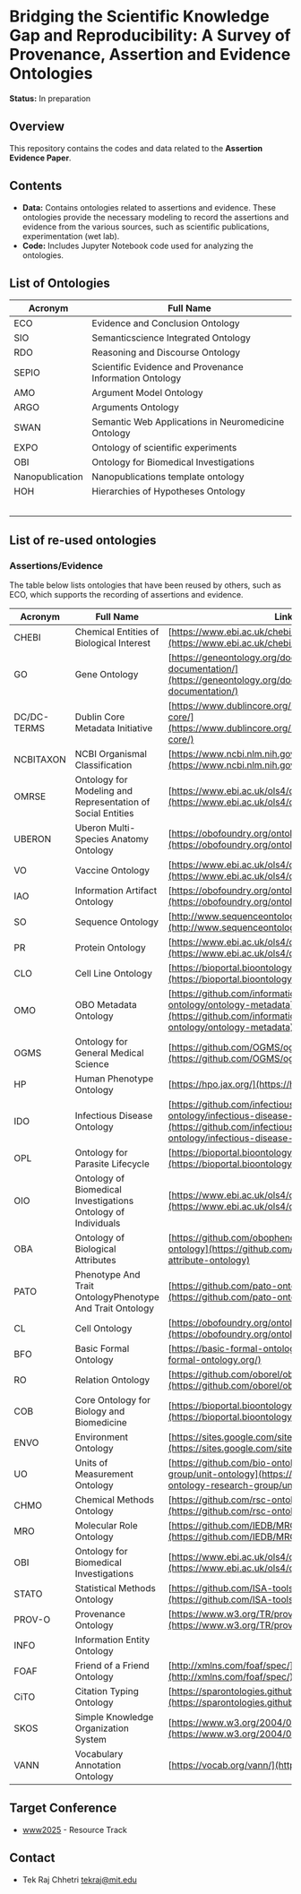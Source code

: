 # Bridging the Scientific Knowledge Gap and Reproducibility: A Survey of Provenance, Assertion and Evidence Ontologies

**Status:** In preparation

## Overview

This repository contains the codes and data related to the **Assertion Evidence Paper**.
## Contents

- **Data:** Contains ontologies related to assertions and evidence. These ontologies provide the necessary modeling to record the assertions and evidence from the various sources, such as scientific publications, experimentation (wet lab).
- **Code:** Includes Jupyter Notebook code used for analyzing the ontologies.

## List of Ontologies
| Acronym    | Full Name                                                                     |
|------------|--------------------------------------------------|
| ECO      | Evidence and Conclusion Ontology      |
|SIO|Semanticscience Integrated Ontology|
|RDO|Reasoning and Discourse Ontology|
|SEPIO|Scientific Evidence and Provenance Information Ontology|
|AMO|Argument Model Ontology|
|ARGO|Arguments Ontology|
|SWAN|Semantic Web Applications in Neuromedicine Ontology|
|EXPO|Ontology of scientific experiments|
|OBI|Ontology for Biomedical Investigations|
| Nanopublication|Nanopublications template ontology|
|HOH|Hierarchies of Hypotheses Ontology|
|||
|||
|||
|||
|||
 
## List of re-used ontologies
### Assertions/Evidence
The table below lists ontologies that have been reused by others, such as ECO, which supports the recording of assertions and evidence.

| Acronym    | Full Name                                        | Link                                     |
|------------|--------------------------------------------------|------------------------------------------|
| CHEBI      | Chemical Entities of Biological Interest         |[https://www.ebi.ac.uk/chebi/](https://www.ebi.ac.uk/chebi/)                                          |
| GO         | Gene Ontology                                    |  [https://geneontology.org/docs/ontology-documentation/](https://geneontology.org/docs/ontology-documentation/)                                        |
| DC/DC-TERMS        | Dublin Core Metadata Initiative                  |  [https://www.dublincore.org/specifications/dublin-core/](https://www.dublincore.org/specifications/dublin-core/)                                        |
| NCBITAXON  | NCBI Organismal Classification                   | [https://www.ncbi.nlm.nih.gov/taxonomy](https://www.ncbi.nlm.nih.gov/taxonomy)                                         |
| OMRSE      | Ontology for Modeling and Representation of Social Entities  | [https://www.ebi.ac.uk/ols4/ontologies/omrse](https://www.ebi.ac.uk/ols4/ontologies/omrse)                                         |
| UBERON     | Uberon Multi-Species Anatomy Ontology            |  [https://obofoundry.org/ontology/uberon.html](https://obofoundry.org/ontology/uberon.html)                                        |
| VO         | Vaccine Ontology                                 |  [https://www.ebi.ac.uk/ols4/ontologies/vo](https://www.ebi.ac.uk/ols4/ontologies/vo)                                        |
| IAO        | Information Artifact Ontology                    | [https://obofoundry.org/ontology/iao.html](https://obofoundry.org/ontology/iao.html)                                         |
| SO         | Sequence Ontology                                |  [http://www.sequenceontology.org/](http://www.sequenceontology.org/)                                        |
| PR         | Protein Ontology                                 | [https://www.ebi.ac.uk/ols4/ontologies/pr](https://www.ebi.ac.uk/ols4/ontologies/pr)                                         |                                        |
| CLO        | Cell Line Ontology                               | [https://bioportal.bioontology.org/ontologies/CLO](https://bioportal.bioontology.org/ontologies/CLO)                                         |
| OMO        | OBO Metadata Ontology     | [https://github.com/information-artifact-ontology/ontology-metadata](https://github.com/information-artifact-ontology/ontology-metadata)                                         |
| OGMS       | Ontology for General Medical Science            |  [https://github.com/OGMS/ogms](https://github.com/OGMS/ogms)                                        |
| HP         | Human Phenotype Ontology                         |  [https://hpo.jax.org/](https://hpo.jax.org/)                                        |
| IDO        | Infectious Disease Ontology                      |  [https://github.com/infectious-disease-ontology/infectious-disease-ontology](https://github.com/infectious-disease-ontology/infectious-disease-ontology)                                        |
| OPL        | Ontology for Parasite Lifecycle                  |                                          [https://bioportal.bioontology.org/ontologies/OPL/](https://bioportal.bioontology.org/ontologies/OPL/)|
| OIO        | Ontology of Biomedical Investigations Ontology of Individuals |  [https://www.ebi.ac.uk/ols4/ontologies/oio](https://www.ebi.ac.uk/ols4/ontologies/oio)                        |
| OBA        | Ontology of Biological Attributes                |  [https://github.com/obophenotype/bio-attribute-ontology](https://github.com/obophenotype/bio-attribute-ontology)                                        |
| PATO       | Phenotype And Trait OntologyPhenotype And Trait Ontology                    |    [https://github.com/pato-ontology/pato](https://github.com/pato-ontology/pato)                                      |
| CL         | Cell Ontology                                    |  [https://obofoundry.org/ontology/cl.html](https://obofoundry.org/ontology/cl.html)                                        |
| BFO        | Basic Formal Ontology                            |  [https://basic-formal-ontology.org/](https://basic-formal-ontology.org/)                                        |
| RO         | Relation Ontology                                |[https://github.com/oborel/obo-relations](https://github.com/oborel/obo-relations)                                          |
| COB        | Core Ontology for Biology and Biomedicine       | [https://bioportal.bioontology.org/ontologies/COB](https://bioportal.bioontology.org/ontologies/COB)                                         |
| ENVO       | Environment Ontology                             | [https://sites.google.com/site/environmentontology/](https://sites.google.com/site/environmentontology/)                                         |
| UO         | Units of Measurement Ontology                    | [https://github.com/bio-ontology-research-group/unit-ontology](https://github.com/bio-ontology-research-group/unit-ontology)                                          |
| CHMO       | Chemical Methods Ontology                        |  [https://github.com/rsc-ontologies/rsc-cmo](https://github.com/rsc-ontologies/rsc-cmo)                                        |
| MRO        | Molecular Role Ontology                          | [https://github.com/IEDB/MRO](https://github.com/IEDB/MRO)                                          |
| OBI        | Ontology for Biomedical Investigations           | [https://www.ebi.ac.uk/ols4/ontologies/obi](https://www.ebi.ac.uk/ols4/ontologies/obi)                                          |
| STATO      | Statistical Methods Ontology                     |  [https://github.com/ISA-tools/stato](https://github.com/ISA-tools/stato)                                        |
| PROV-O     | Provenance Ontology                              |  [https://www.w3.org/TR/prov-o/](https://www.w3.org/TR/prov-o/)                                        |
| INFO       | Information Entity Ontology                            |                                          |
| FOAF       | Friend of a Friend Ontology                      | [http://xmlns.com/foaf/spec/](http://xmlns.com/foaf/spec/)                                         |
| CiTO       | Citation Typing Ontology                         | [https://sparontologies.github.io/cito/current/cito.html](https://sparontologies.github.io/cito/current/cito.html)                                         |
| SKOS       | Simple Knowledge Organization System             | [https://www.w3.org/2004/02/skos/](https://www.w3.org/2004/02/skos/)                                         |
| VANN       | Vocabulary Annotation Ontology                   |  [https://vocab.org/vann/](https://vocab.org/vann/)                                        |
                                       



## Target Conference
- [www2025](https://www2025.thewebconf.org/) - Resource Track

## Contact
- Tek Raj Chhetri <tekraj@mit.edu>